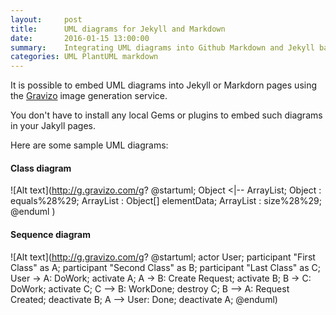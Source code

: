 ```yaml
---
layout:     post
title:      UML diagrams for Jekyll and Markdown
date:       2016-01-15 13:00:00
summary:    Integrating UML diagrams into Github Markdown and Jekyll based static web sites
categories: UML PlantUML markdown
---
```


It is possible to embed UML diagrams into Jekyll or Markdorn pages using the [Gravizo](http://www.gravizo.com/) image generation service.

You don't have to install any local Gems or plugins to embed such diagrams in your Jakyll pages.

Here are some sample UML diagrams:

#### Class diagram

![Alt text](http://g.gravizo.com/g?
@startuml;
Object <|-- ArrayList;
Object : equals%28%29;
ArrayList : Object[] elementData;
ArrayList : size%28%29;
@enduml
)


#### Sequence diagram

![Alt text](http://g.gravizo.com/g?
@startuml;
actor User;
participant "First Class" as A;
participant "Second Class" as B;
participant "Last Class" as C;
User -> A: DoWork;
activate A;
A -> B: Create Request;
activate B;
B -> C: DoWork;
activate C;
C --> B: WorkDone;
destroy C;
B --> A: Request Created;
deactivate B;
A --> User: Done;
deactivate A;
@enduml)
